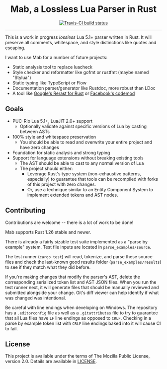 <h1 align="center">Mab, a Lossless Lua Parser in Rust</h1>

<div align="center">
	<a href="https://travis-ci.org/LPGhatguy/mab">
		<img src="https://api.travis-ci.org/LPGhatguy/mab.svg?branch=master" alt="Travis-CI build status" />
	</a>
</div>

<hr />

This is a work in progress *lossless* Lua 5.1+ parser written in Rust. It will preserve all comments, whitespace, and style distinctions like quotes and escaping.

I want to use Mab for a number of future projects:

* Static analysis tool to replace luacheck
* Style checker and reformatter like gofmt or rustfmt (maybe named "Stylua")
* Static typing like TypeScript or Flow
* Documentation parser/generator like Rustdoc, more robust than LDoc
* A tool like [Google's Rerast for Rust](https://github.com/google/rerast) or [Facebook's codemod](https://github.com/facebook/codemod)

## Goals
* PUC-Rio Lua 5.1+, LuaJIT 2.0+ support
	* Optionally validate against specific versions of Lua by casting between ASTs
* 100% style and whitespace preservation
	* You should be able to read and overwrite your entire project and have zero changes
* Foundation for static analysis and strong typing
* Support for language extensions without breaking existing tools
	* The AST should be able to cast to any normal version of Lua
	* The project should either:
		* Leverage Rust's type system (non-exhaustive patterns, especially) to guarantee that tools can be recompiled with forks of this project with zero changes.
		* Or, use a technique similar to an Entity Component System to implement extended tokens and AST nodes.

## Contributing
Contributions are welcome -- there is a lot of work to be done!

Mab supports Rust 1.26 stable and newer.

There is already a fairly sizable test suite implemented as a "parse by example" system. Test file inputs are located in `parse_examples/source`.

The test runner (`cargo test`) will read, tokenize, and parse these source files and check the last-known good results folder (`parse_examples/results`) to see if they match what they did before.

If you're making changes that modify the parser's AST, delete the corresponding serialized token list and AST JSON files. When you run the test runner next, it will generate files that should be manually reviewed and submitted alongside your change. Git's diff viewer can help identify if what was changed was intentional.

Be careful with line endings when developing on Windows. The repository has a `.editorconfig` file as well as a `.gitattributes` file to try to guarantee that all Lua files have `LF` line endings as opposed to `CRLF`. Checking in a parse by example token list with `CRLF` line endings baked into it will cause CI to fail.

## License
This project is available under the terms of The Mozilla Public License, version 2.0. Details are available in [LICENSE](LICENSE).